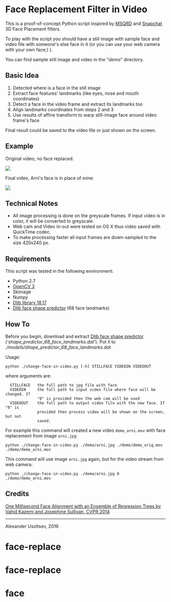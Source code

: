 # Face Replacement Filter in Video
This is a proof-of-concept Python script inspired by [MSQRD](http://msqrd.me) and [Snapchat](https://www.snapchat.com) 3D Face Placement filters.

To play with the script you should have a still image with sample face and video file with someone's else face in it (or you can use your web camera with your own face;) ).

You can find sample still image and video in the "*demo*" directory. 

## Basic Idea

1. Detected where is a face in the still image
2. Extract face features' landmarks (like eyes, nose and mouth coordinates)
3. Detect a face in the video frame and extract its landmarks too
4. Align landmarks coordinates from steps 2 and 3
5. Use results of affine transform to warp still-image face around video frame's face

Final result could be saved to the video file or just shown on the screen.

## Example
Original video, no face replaced:

<a href="https://youtu.be/YqC5wShZCXQ"><img src="https://j.gifs.com/rkE0JW.gif"></a>

Final video, Arni's face is in place of mine:

<a href="https://youtu.be/6X2vD8vt1t4"><img src="https://j.gifs.com/ERZlA4.gif"></a>

## Technical Notes
* All image processing is done on the greyscale frames. If input video is in color, it will be converted to greyscale.
* Web cam and Video in-out were tested on OS X thus video saved with QuickTime codec. 
* To make processing faster all input frames are down-sampled to the size 420x240 px.

## Requirements

This script was tested in the following environment:

* Python 2.7
* [OpenCV 3](http://opencv.org)
* Skimage
* Numpy
* [Dlib library 18.17](http://dlib.net)
* [Dlib face shape predictor](http://sourceforge.net/projects/dclib/files/dlib/v18.10/shape_predictor_68_face_landmarks.dat.bz2) (68 face landmarks)


## How To
Before you begin, download and extract [Dlib face shape predictor](http://sourceforge.net/projects/dclib/files/dlib/v18.10/shape_predictor_68_face_landmarks.dat.bz2) (*'shape_predictor_68_face_landmarks.dat'*). Put it to *./models/shape_predictor_68_face_landmarks.dat*
 
Usage:

`python ./change-face-in-video.py [-h] STILLFACE VIDEOIN VIDEOOUT`

where arguments are:

```
  STILLFACE   the full path to jpg file with face
  VIDEOIN     the full path to input video file where face will be changed. If
              "0" is provided then the web cam will be used
  VIDEOOUT    the full path to output video file with the new face. If "0" is
              provided then process video will be shown on the screen, but not
              saved.
```

For example this command will created a new video `demo_arni.mov` with face replacement from image `arni.jpg`:

`python ./change-face-in-video.py ./demo/arni.jpg ./demo/demo_orig.mov ./demo/demo_arni.mov`

This command will use image `arni.jpg` again, but for the video stream from web camera:

`python ./change-face-in-video.py ./demo/arni.jpg 0 ./demo/demo_arni.mov`

## Credits

[One Millisecond Face Alignment with an Ensemble of Regression Trees by Vahid Kazemi and Josephine Sullivan, CVPR 2014](http://www.cv-foundation.org/openaccess/content_cvpr_2014/html/Kazemi_One_Millisecond_Face_2014_CVPR_paper.html)


-------
Alexander Usoltsev, 2016
# face-replace
# face-replace
# face
